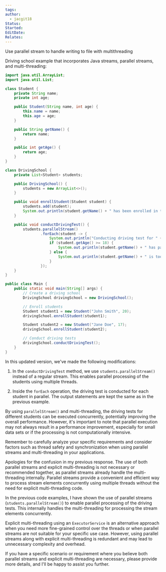 ```yaml
---
tags: 
author:
  - jacgit18
Status: 
Started: 
EditDate: 
Relates:
---
```

Use parallel stream to handle writing to file with multithreading

Driving school example that incorporates Java streams, parallel streams, and multi-threading:

```java
import java.util.ArrayList;
import java.util.List;

class Student {
    private String name;
    private int age;

    public Student(String name, int age) {
        this.name = name;
        this.age = age;
    }

    public String getName() {
        return name;
    }

    public int getAge() {
        return age;
    }
}

class DrivingSchool {
    private List<Student> students;

    public DrivingSchool() {
        students = new ArrayList<>();
    }

    public void enrollStudent(Student student) {
        students.add(student);
        System.out.println(student.getName() + " has been enrolled in the driving school.");
    }

    public void conductDrivingTest() {
        students.parallelStream()
                .forEach(student -> {
                    System.out.println("Conducting driving test for " + student.getName() + "...");
                    if (student.getAge() >= 18) {
                        System.out.println(student.getName() + " has passed the driving test!");
                    } else {
                        System.out.println(student.getName() + " is too young to take the driving test.");
                    }
                });
    }
}

public class Main {
    public static void main(String[] args) {
        // Create a driving school
        DrivingSchool drivingSchool = new DrivingSchool();

        // Enroll students
        Student student1 = new Student("John Smith", 20);
        drivingSchool.enrollStudent(student1);

        Student student2 = new Student("Jane Doe", 17);
        drivingSchool.enrollStudent(student2);

        // Conduct driving tests
        drivingSchool.conductDrivingTest();
    }
}
```

In this updated version, we've made the following modifications:

1. In the `conductDrivingTest` method, we use `students.parallelStream()` instead of a regular stream. This enables parallel processing of the students using multiple threads.

2. Inside the `forEach` operation, the driving test is conducted for each student in parallel. The output statements are kept the same as in the previous example.

By using `parallelStream()` and multi-threading, the driving tests for different students can be executed concurrently, potentially improving the overall performance. However, it's important to note that parallel execution may not always result in a performance improvement, especially for small data sets or if the processing is not computationally intensive.

Remember to carefully analyze your specific requirements and consider factors such as thread safety and synchronization when using parallel streams and multi-threading in your applications.


Apologies for the confusion in my previous response. The use of both parallel streams and explicit multi-threading is not necessary or recommended together, as parallel streams already handle the multi-threading internally. Parallel streams provide a convenient and efficient way to process stream elements concurrently using multiple threads without the need for explicit multi-threading code.

In the previous code examples, I have shown the use of parallel streams (`students.parallelStream()`) to enable parallel processing of the driving tests. This internally handles the multi-threading for processing the stream elements concurrently.

Explicit multi-threading using an `ExecutorService` is an alternative approach when you need more fine-grained control over the threads or when parallel streams are not suitable for your specific use case. However, using parallel streams along with explicit multi-threading is redundant and may lead to unnecessary complexity and overhead.

If you have a specific scenario or requirement where you believe both parallel streams and explicit multi-threading are necessary, please provide more details, and I'll be happy to assist you further.